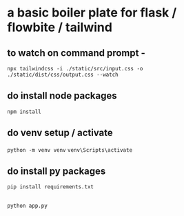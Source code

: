 # a basic boiler plate for flask / flowbite / tailwind

## to watch on command prompt - 
`npx tailwindcss -i ./static/src/input.css -o ./static/dist/css/output.css --watch`

## do install node packages
`npm install`

## do venv setup / activate 
`python -m venv venv`
`venv\Scripts\activate `

## do install py packages 
`pip install requirements.txt`

##
`python app.py`